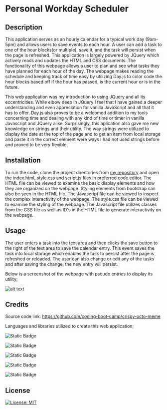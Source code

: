 # Personal Workday Scheduler

## Description

This application serves as an hourly calendar for a typical work day (9am-5pm) and allows users to save events to each hour. A user can add a task to one of the hour blocks(or multiple), save it, and the task will persist when the page is refreshed. This application is largely powered by JQuery which actively reads and updates the HTML and CSS documents. The functionality of this webpage allows a user to plan and see what tasks they have planned for each hour of the day. The webpage makes reading the schedule and keeping track of time easy by utilizing Day.js to color code the hour blocks based off if the hour has passed, is the current hour or is in the future.

This web application was my introduction to using JQuery and all its eccentricities. While elbow deep in JQuery I feel that I have gained a deeper understanding and even appreciation for vanilla JavaScript and all that it has to offer. Day.js also proves to be a welcomed addition to my tools concerning time and dealing with any kind of time or timer in vanilla Javascript and JQuery alike. Surprisingly, this aplication also gave me new knowledge on strings and their utility. The way strings were utilized to display the date at the top of the page and to get an item from local storage and paste it in the correct element were ways I had not used strings before and proved to be very flexible.

## Installation

To run the code, clone the project directories from [my repository](https://github.com/sillytsundere/make-your-schedule) and open the index.html, style.css and script.js files in preferred code editor. The HTML file can be viewed to examine the basic display elements and how they are organized on the webpage. Styling elements from bootstrap can also be seen in the  HTML file. The Javascript file can be viewed to inspect the complex interactivity of the webpage. The style.css file can be viewed to examine the styling of the webpage. The Javascript file utilizes classes from the CSS file as well as ID's in the HTML file to generate interactivity on the webpage.

## Usage

The user enters a task into the text area and then clicks the save button to the right of the text area to save the calendar entry. This event saves the task into local storage which enables the task to persist after the page is refreshed or reloaded. The user can also change or edit any of the tasks and after saving the change, the new entry will persist.

Below is a screenshot of the webpage with pseudo entries to display its utility;

![alt text](assets/images/screenshot.png)

## Credits

Source code link: https://github.com/coding-boot-camp/crispy-octo-meme

Languages and libraries utilized to create this web application;

![Static Badge](https://img.shields.io/badge/HTML5-E34F26?style=for-the-badge&logo=html5&logoColor=white)

![Static Badge](https://img.shields.io/badge/CSS3-1572B6?style=for-the-badge&logo=css3&logoColor=white)

![Static Badge](https://img.shields.io/badge/Bootstrap-563D7C?style=for-the-badge&logo=bootstrap&logoColor=white)

![Static Badge](https://img.shields.io/badge/JavaScript-323330?style=for-the-badge&logo=javascript&logoColor=F7DF1E)

![Static Badge](https://img.shields.io/badge/jQuery-0769AD?style=for-the-badge&logo=jquery&logoColor=white)

## License

[![License: MIT](https://img.shields.io/badge/License-MIT-yellow.svg)](https://opensource.org/licenses/MIT)
